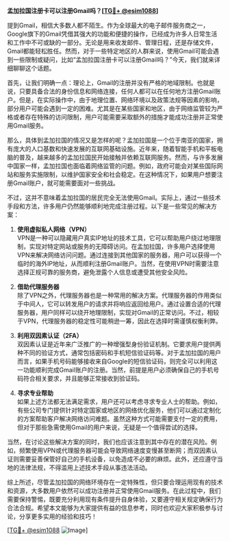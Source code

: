 **孟加拉国注册卡可以注册Gmail吗？[[TG💪+ @esim1088](https://t.me/s/esim1088)]**

提到Gmail，相信大多数人都不陌生。作为全球最大的电子邮件服务商之一，Google旗下的Gmail凭借其强大的功能和便捷的操作，已经成为许多人日常生活和工作中不可或缺的一部分。无论是用来收发邮件、管理日程，还是存储文件，Gmail都能轻松胜任。然而，对于一些特定地区的人群来说，使用Gmail可能会遇到一些限制或疑问，比如“孟加拉国注册卡可以注册Gmail吗？”今天，我们就来详细聊聊这个话题。

首先，让我们明确一点：理论上，Gmail的注册并没有严格的地域限制。也就是说，只要具备合法的身份信息和网络连接，任何人都可以在任何地方注册Gmail账户。但是，在实际操作中，由于地理位置、网络环境以及政策法规等因素的影响，部分用户可能会遇到一定的困难。尤其是在某些国家和地区，由于网络监管较为严格或者存在特殊的访问限制，用户可能需要采取额外的措施才能成功注册并正常使用Gmail服务。

那么，具体到孟加拉国的情况又是怎样的呢？孟加拉国是一个位于南亚的国家，拥有庞大的人口基数和快速发展的互联网基础设施。近年来，随着智能手机和平板电脑的普及，越来越多的孟加拉国民开始接触并依赖互联网服务。然而，与许多发展中国家一样，孟加拉国也面临着网络监管的问题。例如，政府可能会对某些国际网站和服务实施限制，以维护国家安全和社会稳定。在这种情况下，如果用户想要注册Gmail账户，就可能需要面对一些挑战。

不过，这并不意味着孟加拉国的居民完全无法使用Gmail。实际上，通过一些技术手段和方法，许多用户仍然能够顺利地完成注册过程。以下是一些常见的解决方案：

1. **使用虚拟私人网络（VPN）**  
   VPN是一种可以隐藏用户真实IP地址的技术工具，它可以帮助用户绕过地理限制，实现对特定网站或服务的无障碍访问。在孟加拉国，许多用户选择使用VPN来解决网络访问问题。通过连接到其他国家的服务器，用户可以获得一个临时的海外IP地址，从而顺利注册Gmail账户。当然，在使用VPN时需要注意选择正规可靠的服务商，避免泄露个人信息或遭受其他安全风险。

2. **借助代理服务器**  
   除了VPN之外，代理服务器也是一种常用的解决方案。代理服务器的作用类似于中间人，它可以转发用户的请求并将响应返回给用户。通过设置合适的代理服务器，用户同样可以绕开地理限制，实现对Gmail的正常访问。不过，相较于VPN，代理服务器的稳定性可能稍逊一筹，因此在选择时需谨慎权衡利弊。

3. **利用双因素认证（2FA）**  
   双因素认证是近年来广泛推广的一种增强型身份验证机制。它要求用户提供两种不同的验证方式，通常包括密码和手机短信验证码等。对于孟加拉国的用户而言，如果手机号码能够接收来自Google的短信验证码，则完全可以利用这一功能顺利完成Gmail账户的注册。当然，前提是用户必须确保自己的手机号码符合相关要求，并且能够正常接收到验证码。

4. **寻求专业帮助**  
   如果上述方法都无法满足需求，用户还可以考虑寻求专业人士的帮助。例如，有些公司专门提供针对特定国家或地区的网络优化服务，他们可以通过定制化的方案帮助客户解决网络访问难题。虽然这种方式可能需要支付一定的费用，但对于那些急需使用Gmail的用户来说，无疑是一个值得尝试的选择。

当然，在讨论这些解决方案的同时，我们也应该注意到其中存在的潜在风险。例如，频繁使用VPN或代理服务器可能会导致网络速度变慢甚至断网；而双因素认证则需要妥善保管好自己的手机设备，以免造成不必要的麻烦。此外，还应遵守当地的法律法规，不得滥用上述技术手段从事违法活动。

综上所述，尽管孟加拉国的网络环境存在一定特殊性，但只要合理运用现有的技术和资源，大多数用户依然可以成功注册并正常使用Gmail服务。在此过程中，我们需要保持警惕，既要充分利用现有条件提升自身体验，又要遵守相关规定确保行为合法合规。希望本文能够为大家提供有益的信息参考，同时也欢迎大家积极参与讨论，分享更多实用的经验和技巧！

[[TG💪+ @esim1088](https://t.me/s/esim1088) ![Image](https://i.postimg.cc/4NQfJmqS/Snipaste-2025-05-13-00-14-12.png)]
